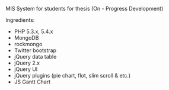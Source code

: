 MIS System for students for thesis (On - Progress Development)

Ingredients:

- PHP 5.3.x, 5.4.x 
- MongoDB
- rockmongo
- Twitter bootstrap
- jQuery data table
- jQuery 2.x
- jQuery UI
- jQuery plugins (pie chart, flot, slim scroll & etc.)
- JS Gantt Chart
